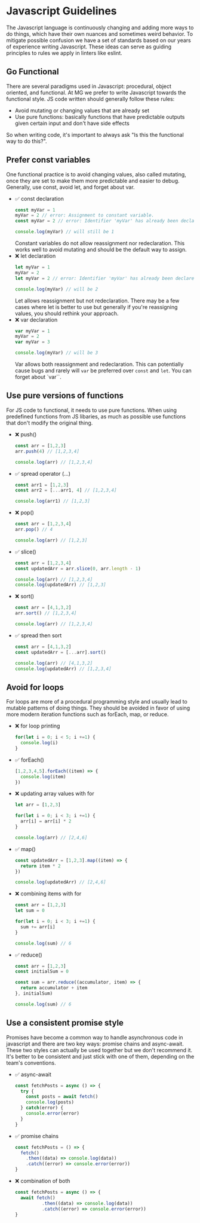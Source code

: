 # Javascript Guidelines

The Javascript language is continuously changing and adding more ways to do things, which have their own nuances and sometimes weird behavior. To mitigate possible confusion we have a set of standards based on our years of experience writing Javascript. These ideas can serve as guiding principles to rules we apply in linters like eslint.

## Go Functional

There are several paradigms used in Javascript: procedural, object oriented, and functional. At MG we prefer to write Javascript towards the functional style. JS code written should generally follow these rules:

- Avoid mutating or changing values that are already set
- Use pure functions: basically functions that have predictable outputs given certain input and don't have side effects

So when writing code, it's important to always ask "Is this the functional way to do this?".

## Prefer const variables

One functional practice is to avoid changing values, also called mutating, once they are set to make them more predictable and easier to debug. Generally, use const, avoid let, and forget about var.

- ✅ const declaration
    ```javascript
    const myVar = 1
    myVar = 2 // error: Assignment to constant variable.
    const myVar = 2 // error: Identifier 'myVar' has already been declared

    console.log(myVar) // will still be 1
    ```
    Constant variables do not allow reassignment nor redeclaration. This works well to avoid mutating and should be the default way to assign.
- ❌ let declaration
    ```javascript
    let myVar = 1
    myVar = 2
    let myVar = 2 // error: Identifier 'myVar' has already been declared

    console.log(myVar) // will be 2
    ```
    Let allows reassignment but not redeclaration. There may be a few cases where let is better to use but generally if you're reassigning values, you should rethink your approach.
- ❌ var declaration
    ```javascript
    var myVar = 1
    myVar = 2
    var myVar = 3

    console.log(myVar) // will be 3
    ```
    Var allows both reassignment and redeclaration. This can potentially cause bugs and rarely will `var` be preferred over `const` and `let`. You can forget about `var``.

## Use pure versions of functions

For JS code to functional, it needs to use pure functions. When using predefined functions from JS libaries, as much as possible use functions that don't modify the original thing.

- ❌ push()
    ```javascript
    const arr = [1,2,3]
    arr.push(4) // [1,2,3,4]

    console.log(arr) // [1,2,3,4]
    ```
- ✅ spread operator (...)
    ```javascript
    const arr1 = [1,2,3]
    const arr2 = [...arr1, 4] // [1,2,3,4]

    console.log(arr1) // [1,2,3]
    ```
- ❌ pop()
    ```javascript
    const arr = [1,2,3,4]
    arr.pop() // 4

    console.log(arr) // [1,2,3]
    ```
- ✅ slice()
    ```javascript
    const arr = [1,2,3,4]
    const updatedArr = arr.slice(0, arr.length - 1)

    console.log(arr) // [1,2,3,4]
    console.log(updatedArr) // [1,2,3]
    ```
- ❌ sort()
    ```javascript
    const arr = [4,1,3,2]
    arr.sort() // [1,2,3,4]

    console.log(arr) // [1,2,3,4]
    ```
- ✅ spread then sort
    ```javascript
    const arr = [4,1,3,2]
    const updatedArr = [...arr].sort()

    console.log(arr) // [4,1,3,2]
    console.log(updatedArr) // [1,2,3,4]
    ```

## Avoid for loops

For loops are more of a procedural programming style and usually lead to mutable patterns of doing things. They should be avoided in favor of using more modern iteration functions such as forEach, map, or reduce.

- ❌ for loop printing
  ```javascript
  for(let i = 0; i < 5; i +=1) {
    console.log(i)
  }
  ```
- ✅ forEach()
  ```javascript
  [1,2,3,4,5].forEach((item) => {
    console.log(item)
  })
  ```
- ❌ updating array values with for
  ```javascript
  let arr = [1,2,3]

  for(let i = 0; i < 3; i +=1) {
    arr[i] = arr[i] * 2
  }

  console.log(arr) // [2,4,6]
  ```
- ✅ map()
  ```javascript
  const updatedArr = [1,2,3].map((item) => {
    return item * 2
  })

  console.log(updatedArr) // [2,4,6]
  ```
- ❌ combining items with for
  ```javascript
  const arr = [1,2,3]
  let sum = 0

  for(let i = 0; i < 3; i +=1) {
    sum += arr[i]
  }

  console.log(sum) // 6
  ```
- ✅ reduce()
  ```javascript
  const arr = [1,2,3]
  const initialSum = 0

  const sum = arr.reduce((accumulator, item) => {
    return accumulator + item
  }, initialSum)

  console.log(sum) // 6
  ```

## Use a consistent promise style

Promises have become a common way to handle asynchronous code in javascript and there are two key ways: promise chains and async-await. These two styles can actually be used together but we don't recommend it. It's better to be consistent and just stick with one of them, depending on the team's conventions.
- ✅ async-await
  ```javascript
  const fetchPosts = async () => {
    try {
      const posts = await fetch()
      console.log(posts)
    } catch(error) {
      console.error(error)
    }
  }
  ```
- ✅ promise chains
  ```javascript
  const fetchPosts = () => {
    fetch()
      .then((data) => console.log(data))
      .catch((error) => console.error(error))
  }
  ```
- ❌ combination of both
  ```javascript
  const fetchPosts = async () => {
    await fetch()
            .then((data) => console.log(data))
            .catch((error) => console.error(error))
  }
  ```
